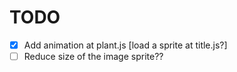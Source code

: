 # TODO
- [X] Add animation at plant.js [load a sprite at title.js?]
- [ ] Reduce size of the image sprite??